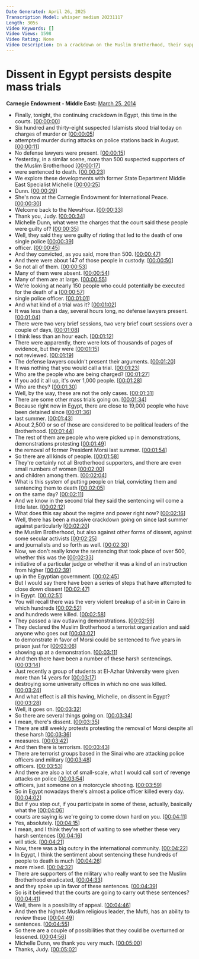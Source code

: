 ```yaml
---
Date Generated: April 26, 2025
Transcription Model: whisper medium 20231117
Length: 305s
Video Keywords: []
Video Views: 1598
Video Rating: None
Video Description: In a crackdown on the Muslim Brotherhood, their supporters and other dissenters, an Egyptian court put 638 suspected Islamists on trial for murder or attempted murder during riots last year. A day earlier, more than 500 suspected supporters of ousted President Morsi were sentenced to death by the same judge. Judy Woodruff talks to Michele Dunne of the Carnegie Endowment for International Peace.
---
```


# Dissent in Egypt persists despite mass trials
**Carnegie Endowment - Middle East:** [March 25, 2014](https://www.youtube.com/watch?v=69CvJV1VbT0)
*  Finally, tonight, the continuing crackdown in Egypt, this time in the courts. [[00:00:00](https://www.youtube.com/watch?v=69CvJV1VbT0&t=0.0s)]
*  Six hundred and thirty-eight suspected Islamists stood trial today on charges of murder or [[00:00:05](https://www.youtube.com/watch?v=69CvJV1VbT0&t=5.68s)]
*  attempted murder during attacks on police stations back in August. [[00:00:11](https://www.youtube.com/watch?v=69CvJV1VbT0&t=11.040000000000001s)]
*  No defense lawyers were present. [[00:00:15](https://www.youtube.com/watch?v=69CvJV1VbT0&t=15.4s)]
*  Yesterday, in a similar scene, more than 500 suspected supporters of the Muslim Brotherhood [[00:00:17](https://www.youtube.com/watch?v=69CvJV1VbT0&t=17.6s)]
*  were sentenced to death. [[00:00:23](https://www.youtube.com/watch?v=69CvJV1VbT0&t=23.48s)]
*  We explore these developments with former State Department Middle East Specialist Michelle [[00:00:25](https://www.youtube.com/watch?v=69CvJV1VbT0&t=25.240000000000002s)]
*  Dunn. [[00:00:29](https://www.youtube.com/watch?v=69CvJV1VbT0&t=29.32s)]
*  She's now at the Carnegie Endowment for International Peace. [[00:00:30](https://www.youtube.com/watch?v=69CvJV1VbT0&t=30.32s)]
*  Welcome back to the NewsHour. [[00:00:33](https://www.youtube.com/watch?v=69CvJV1VbT0&t=33.2s)]
*  Thank you, Judy. [[00:00:34](https://www.youtube.com/watch?v=69CvJV1VbT0&t=34.2s)]
*  Michelle Dunn, what were the charges that the court said these people were guilty of? [[00:00:35](https://www.youtube.com/watch?v=69CvJV1VbT0&t=35.2s)]
*  Well, they said they were guilty of rioting that led to the death of one single police [[00:00:39](https://www.youtube.com/watch?v=69CvJV1VbT0&t=39.84s)]
*  officer. [[00:00:45](https://www.youtube.com/watch?v=69CvJV1VbT0&t=45.6s)]
*  And they convicted, as you said, more than 500. [[00:00:47](https://www.youtube.com/watch?v=69CvJV1VbT0&t=47.36s)]
*  And there were about 147 of those people in custody. [[00:00:50](https://www.youtube.com/watch?v=69CvJV1VbT0&t=50.019999999999996s)]
*  So not all of them. [[00:00:53](https://www.youtube.com/watch?v=69CvJV1VbT0&t=53.84s)]
*  Many of them were absent. [[00:00:54](https://www.youtube.com/watch?v=69CvJV1VbT0&t=54.84s)]
*  Many of them are at large. [[00:00:55](https://www.youtube.com/watch?v=69CvJV1VbT0&t=55.84s)]
*  We're looking at nearly 150 people who could potentially be executed for the death of a [[00:00:57](https://www.youtube.com/watch?v=69CvJV1VbT0&t=57.36000000000001s)]
*  single police officer. [[00:01:01](https://www.youtube.com/watch?v=69CvJV1VbT0&t=61.32000000000001s)]
*  And what kind of a trial was it? [[00:01:02](https://www.youtube.com/watch?v=69CvJV1VbT0&t=62.56s)]
*  It was less than a day, several hours long, no defense lawyers present. [[00:01:04](https://www.youtube.com/watch?v=69CvJV1VbT0&t=64.14s)]
*  There were two very brief sessions, two very brief court sessions over a couple of days, [[00:01:08](https://www.youtube.com/watch?v=69CvJV1VbT0&t=68.44s)]
*  I think less than an hour each. [[00:01:12](https://www.youtube.com/watch?v=69CvJV1VbT0&t=72.64s)]
*  There were apparently, there were lots of thousands of pages of evidence, but they were [[00:01:15](https://www.youtube.com/watch?v=69CvJV1VbT0&t=75.44s)]
*  not reviewed. [[00:01:19](https://www.youtube.com/watch?v=69CvJV1VbT0&t=79.04s)]
*  The defense lawyers couldn't present their arguments. [[00:01:20](https://www.youtube.com/watch?v=69CvJV1VbT0&t=80.96000000000001s)]
*  It was nothing that you would call a trial. [[00:01:23](https://www.youtube.com/watch?v=69CvJV1VbT0&t=83.8s)]
*  Who are the people who are being charged? [[00:01:27](https://www.youtube.com/watch?v=69CvJV1VbT0&t=87.08s)]
*  If you add it all up, it's over 1,000 people. [[00:01:28](https://www.youtube.com/watch?v=69CvJV1VbT0&t=88.75999999999999s)]
*  Who are they? [[00:01:30](https://www.youtube.com/watch?v=69CvJV1VbT0&t=90.96s)]
*  Well, by the way, these are not the only cases. [[00:01:31](https://www.youtube.com/watch?v=69CvJV1VbT0&t=91.96s)]
*  There are some other mass trials going on. [[00:01:34](https://www.youtube.com/watch?v=69CvJV1VbT0&t=94.52s)]
*  Because right now in Egypt, there are close to 19,000 people who have been detained since [[00:01:36](https://www.youtube.com/watch?v=69CvJV1VbT0&t=96.8s)]
*  last summer. [[00:01:43](https://www.youtube.com/watch?v=69CvJV1VbT0&t=103.44s)]
*  About 2,500 or so of those are considered to be political leaders of the Brotherhood. [[00:01:44](https://www.youtube.com/watch?v=69CvJV1VbT0&t=104.72s)]
*  The rest of them are people who were picked up in demonstrations, demonstrations protesting [[00:01:49](https://www.youtube.com/watch?v=69CvJV1VbT0&t=109.96s)]
*  the removal of former President Morsi last summer. [[00:01:54](https://www.youtube.com/watch?v=69CvJV1VbT0&t=114.75999999999999s)]
*  So there are all kinds of people. [[00:01:58](https://www.youtube.com/watch?v=69CvJV1VbT0&t=118.14s)]
*  They're certainly not all Brotherhood supporters, and there are even small numbers of women [[00:02:00](https://www.youtube.com/watch?v=69CvJV1VbT0&t=120.0s)]
*  and children among them. [[00:02:04](https://www.youtube.com/watch?v=69CvJV1VbT0&t=124.03999999999999s)]
*  What is this system of putting people on trial, convicting them and sentencing them to death [[00:02:05](https://www.youtube.com/watch?v=69CvJV1VbT0&t=125.5s)]
*  on the same day? [[00:02:11](https://www.youtube.com/watch?v=69CvJV1VbT0&t=131.56s)]
*  And we know in the second trial they said the sentencing will come a little later. [[00:02:12](https://www.youtube.com/watch?v=69CvJV1VbT0&t=132.56s)]
*  What does this say about the regime and power right now? [[00:02:16](https://www.youtube.com/watch?v=69CvJV1VbT0&t=136.68s)]
*  Well, there has been a massive crackdown going on since last summer against particularly [[00:02:20](https://www.youtube.com/watch?v=69CvJV1VbT0&t=140.28s)]
*  the Muslim Brotherhood, but also against other forms of dissent, against some secular activists [[00:02:25](https://www.youtube.com/watch?v=69CvJV1VbT0&t=145.72s)]
*  and journalists and so forth as well. [[00:02:30](https://www.youtube.com/watch?v=69CvJV1VbT0&t=150.84s)]
*  Now, we don't really know the sentencing that took place of over 500, whether this was the [[00:02:33](https://www.youtube.com/watch?v=69CvJV1VbT0&t=153.36s)]
*  initiative of a particular judge or whether it was a kind of an instruction from higher [[00:02:39](https://www.youtube.com/watch?v=69CvJV1VbT0&t=159.08s)]
*  up in the Egyptian government. [[00:02:45](https://www.youtube.com/watch?v=69CvJV1VbT0&t=165.88s)]
*  But I would say there have been a series of steps that have attempted to close down dissent [[00:02:47](https://www.youtube.com/watch?v=69CvJV1VbT0&t=167.07999999999998s)]
*  in Egypt. [[00:02:51](https://www.youtube.com/watch?v=69CvJV1VbT0&t=171.62s)]
*  You will recall there was the very violent breakup of a sit-in in Cairo in which hundreds [[00:02:52](https://www.youtube.com/watch?v=69CvJV1VbT0&t=172.72s)]
*  and hundreds were killed. [[00:02:58](https://www.youtube.com/watch?v=69CvJV1VbT0&t=178.0s)]
*  They passed a law outlawing demonstrations. [[00:02:59](https://www.youtube.com/watch?v=69CvJV1VbT0&t=179.56s)]
*  They declared the Muslim Brotherhood a terrorist organization and said anyone who goes out [[00:03:02](https://www.youtube.com/watch?v=69CvJV1VbT0&t=182.56s)]
*  to demonstrate in favor of Morsi could be sentenced to five years in prison just for [[00:03:06](https://www.youtube.com/watch?v=69CvJV1VbT0&t=186.78s)]
*  showing up at a demonstration. [[00:03:11](https://www.youtube.com/watch?v=69CvJV1VbT0&t=191.96s)]
*  And then there have been a number of these harsh sentencings. [[00:03:14](https://www.youtube.com/watch?v=69CvJV1VbT0&t=194.12s)]
*  Just recently a group of students at El-Azhar University were given more than 14 years for [[00:03:17](https://www.youtube.com/watch?v=69CvJV1VbT0&t=197.84s)]
*  destroying some university offices in which no one was killed. [[00:03:24](https://www.youtube.com/watch?v=69CvJV1VbT0&t=204.52s)]
*  And what effect is all this having, Michelle, on dissent in Egypt? [[00:03:28](https://www.youtube.com/watch?v=69CvJV1VbT0&t=208.32s)]
*  Well, it goes on. [[00:03:32](https://www.youtube.com/watch?v=69CvJV1VbT0&t=212.08s)]
*  So there are several things going on. [[00:03:34](https://www.youtube.com/watch?v=69CvJV1VbT0&t=214.08s)]
*  I mean, there's dissent. [[00:03:35](https://www.youtube.com/watch?v=69CvJV1VbT0&t=215.52s)]
*  There are still weekly protests protesting the removal of Morsi despite all these harsh [[00:03:36](https://www.youtube.com/watch?v=69CvJV1VbT0&t=216.52s)]
*  measures. [[00:03:42](https://www.youtube.com/watch?v=69CvJV1VbT0&t=222.32s)]
*  And then there is terrorism. [[00:03:43](https://www.youtube.com/watch?v=69CvJV1VbT0&t=223.51999999999998s)]
*  There are terrorist groups based in the Sinai who are attacking police officers and military [[00:03:48](https://www.youtube.com/watch?v=69CvJV1VbT0&t=228.12s)]
*  officers. [[00:03:53](https://www.youtube.com/watch?v=69CvJV1VbT0&t=233.72s)]
*  And there are also a lot of small-scale, what I would call sort of revenge attacks on police [[00:03:54](https://www.youtube.com/watch?v=69CvJV1VbT0&t=234.84s)]
*  officers, just someone on a motorcycle shooting. [[00:03:59](https://www.youtube.com/watch?v=69CvJV1VbT0&t=239.2s)]
*  So in Egypt nowadays there's almost a police officer killed every day. [[00:04:02](https://www.youtube.com/watch?v=69CvJV1VbT0&t=242.34s)]
*  But if you step out, if you participate in some of these, actually, basically what the [[00:04:06](https://www.youtube.com/watch?v=69CvJV1VbT0&t=246.64s)]
*  courts are saying is we're going to come down hard on you. [[00:04:11](https://www.youtube.com/watch?v=69CvJV1VbT0&t=251.88s)]
*  Yes, absolutely. [[00:04:15](https://www.youtube.com/watch?v=69CvJV1VbT0&t=255.2s)]
*  I mean, and I think they're sort of waiting to see whether these very harsh sentences [[00:04:16](https://www.youtube.com/watch?v=69CvJV1VbT0&t=256.2s)]
*  will stick. [[00:04:21](https://www.youtube.com/watch?v=69CvJV1VbT0&t=261.48s)]
*  Now, there was a big outcry in the international community. [[00:04:22](https://www.youtube.com/watch?v=69CvJV1VbT0&t=262.48s)]
*  In Egypt, I think the sentiment about sentencing these hundreds of people to death is much [[00:04:26](https://www.youtube.com/watch?v=69CvJV1VbT0&t=266.28s)]
*  more mixed. [[00:04:32](https://www.youtube.com/watch?v=69CvJV1VbT0&t=272.28s)]
*  There are supporters of the military who really want to see the Muslim Brotherhood eradicated, [[00:04:33](https://www.youtube.com/watch?v=69CvJV1VbT0&t=273.56s)]
*  and they spoke up in favor of these sentences. [[00:04:39](https://www.youtube.com/watch?v=69CvJV1VbT0&t=279.4s)]
*  So is it believed that the courts are going to carry out these sentences? [[00:04:41](https://www.youtube.com/watch?v=69CvJV1VbT0&t=281.88s)]
*  Well, there is a possibility of appeal. [[00:04:46](https://www.youtube.com/watch?v=69CvJV1VbT0&t=286.08s)]
*  And then the highest Muslim religious leader, the Mufti, has an ability to review these [[00:04:49](https://www.youtube.com/watch?v=69CvJV1VbT0&t=289.08s)]
*  sentences. [[00:04:55](https://www.youtube.com/watch?v=69CvJV1VbT0&t=295.0s)]
*  So there are a couple of possibilities that they could be overturned or lessened. [[00:04:56](https://www.youtube.com/watch?v=69CvJV1VbT0&t=296.0s)]
*  Michelle Dunn, we thank you very much. [[00:05:00](https://www.youtube.com/watch?v=69CvJV1VbT0&t=300.28s)]
*  Thanks, Judy. [[00:05:02](https://www.youtube.com/watch?v=69CvJV1VbT0&t=302.84s)]
